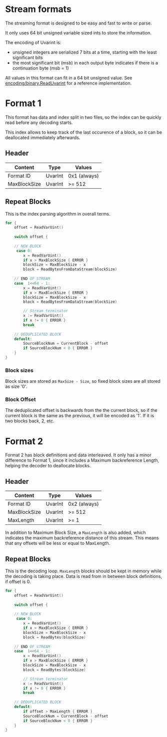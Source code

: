 # Stream formats

The streaming format is designed to be easy and fast to write or parse.

It only uses 64 bit unsigned variable sized ints to store the information.  

The encoding of Uvarint is:

* unsigned integers are serialized 7 bits at a time, starting with the least significant bits
* the most significant bit (msb) in each output byte indicates if there is a continuation byte (msb = 1)

All values in this format can fit in a 64 bit unsigned value. 
See [encoding/binary.ReadUvarint](https://golang.org/pkg/encoding/binary/#ReadUvarint) for a reference implementation.

# Format 1
This format has data and index split in two files, so the index can be quickly read before any decoding starts.

This index allows to keep track of the last occurence of a block, so it can be deallocated immediately afterwards.
 
## Header

| Content        | Type    | Values       |
|----------------|---------|--------------|
| Format ID      | UvarInt | 0x1 (always) |
| MaxBlockSize | UvarInt |  >= 512       |

## Repeat Blocks

This is the index parsing algorithm in overall terms.

```Go
for {
    offset = ReadVarUint()
    
    switch offset {
    
    // NEW BLOCK 
     case 0:
        x = ReadVarUint()
        if x > MaxBlockSize { ERROR }
        blockSize = MaxBlockSize - x        
        block = ReadBytesFromDataStream(blockSize)   
 
    // END OF STREAM
    case  1<<64 - 1:
        x = ReadVarUint()
        if x > MaxBlockSize { ERROR }
        blockSize = MaxBlockSize - x
        block = ReadBytesFromDataStream(blockSize)

        // Stream terminator
        x := ReadVarUint()
        if x != 0 { ERROR }        
        break
        
    // DEDUPLICATED BLOCK
    default:
		SourceBlockNum = CurrentBlock - offset
        if SourceBlockNum < 0 { ERROR }
    }    
}
```

### Block sizes
Block sizes are stored as `MaxSize - Size`, so fixed block sizes are all stored as size '0'.

### Block Offset
The deduplicated offset is backwards from the the current block, so if the current block is the same 
as the previous, it will be encoded as '1'. If it is two blocks back, 2, etc.
  
# Format 2

Format 2 has block definitions and data interleaved. It only has a minor difference to Format 1, since it includes a 
Maximum backreference Length, helping the decoder to deallocate blocks.
 

## Header

| Content        | Type    | Values       |
|----------------|---------|--------------|
| Format ID      | UvarInt | 0x2 (always) |
| MaxBlockSize | UvarInt |  >= 512       |
| MaxLength | UvarInt |  >= 1       |

In addition to Maximum Block Size, a `MaxLength` is also added, which indicates the maximum backreference distance 
of this stream. This means that any offsets will be less or equal to MaxLength.

## Repeat Blocks

This is the decoding loop. `MaxLength` blocks should be kept in memory while the decoding is taking place. 
Data is read from in between block definitions, if offset is 0.

```Go
for {
    offset = ReadVarUint()
    
    switch offset {
    
    // NEW BLOCK 
     case 0:
        x = ReadVarUint()
        if x > MaxBlockSize { ERROR }
        blockSize = MaxBlockSize - x        
        block = ReadBytes(blockSize)   
 
    // END OF STREAM
    case  1<<64 - 1:
        x = ReadVarUint()
        if x > MaxBlockSize { ERROR }
        blockSize = MaxBlockSize - x
        block = ReadBytes(blockSize)

        // Stream terminator
        x := ReadVarUint()
        if x != 0 { ERROR }        
        break
        
    // DEDUPLICATED BLOCK
    default:
        if offset > MaxLength { ERROR }
		SourceBlockNum = CurrentBlock - offset
        if SourceBlockNum < 0 { ERROR }
    }    
}

```


